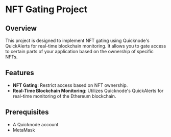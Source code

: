 # NFT Gating Project
## Overview
This project is designed to implement NFT gating using Quicknode's QuickAlerts for real-time blockchain monitoring. It allows you to gate access to certain parts of your application based on the ownership of specific NFTs.

## Features
- **NFT Gating**: Restrict access based on NFT ownership.
- **Real-Time Blockchain Monitoring**: Utilizes Quicknode's QuickAlerts for real-time monitoring of the Ethereum blockchain.

## Prerequisites
- A Quicknode account
- MetaMask
